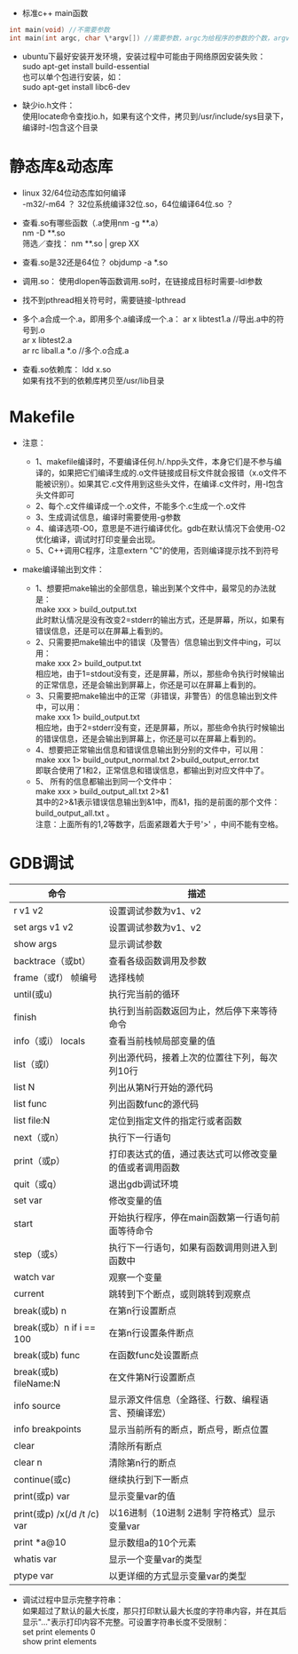 * 标准c++ main函数   
```c++
int main(void) //不需要参数  
int main(int argc, char \*argv[]) //需要参数，argc为给程序的参数的个数，argv中保存的是给函数的参数，都是字符串。  
```

* ubuntu下最好安装开发环境，安装过程中可能由于网络原因安装失败：  
sudo apt-get install  build-essential  
也可以单个包进行安装，如：  
sudo apt-get install libc6-dev   

* 缺少io.h文件：  
  使用locate命令查找io.h，如果有这个文件，拷贝到/usr/include/sys目录下，编译时-I包含这个目录 

# 静态库&动态库
* linux 32/64位动态库如何编译  
-m32/-m64 ？
32位系统编译32位.so，64位编译64位.so ？

* 查看.so有哪些函数（.a使用nm -g **.a）  
nm -D **.so  
筛选／查找： nm **.so | grep XX

* 查看.so是32还是64位？
objdump -a *.so

* 调用.so：
使用dlopen等函数调用.so时，在链接成目标时需要-ldl参数  

* 找不到pthread相关符号时，需要链接-lpthread

* 多个.a合成一个.a，即用多个.a编译成一个.a：
ar x libtest1.a		//导出.a中的符号到.o  
ar x libtest2.a  
ar rc liball.a *.o  //多个.o合成.a  

* 查看.so依赖库：
ldd x.so  
如果有找不到的依赖库拷贝至/usr/lib目录

# Makefile
* 注意：
  + 1、makefile编译时，不要编译任何.h/.hpp头文件，本身它们是不参与编译的，如果把它们编译生成的.o文件链接成目标文件就会报错（x.o文件不能被识别）。如果其它.c文件用到这些头文件，在编译.c文件时，用-I包含头文件即可
  + 2、每个.c文件编译成一个.o文件，不能多个.c生成一个.o文件
  + 3、生成调试信息，编译时需要使用-g参数
  + 4、编译选项-O0，意思是不进行编译优化。gdb在默认情况下会使用-O2优化编译，调试时打印变量会出现<optimized out>。
  + 5、C++调用C程序，注意extern "C"的使用，否则编译提示找不到符号

* make编译输出到文件：<br />
  + 1、想要把make输出的全部信息，输出到某个文件中，最常见的办法就是：<br />
make xxx > build_output.txt <br />
此时默认情况是没有改变2=stderr的输出方式，还是屏幕，所以，如果有错误信息，还是可以在屏幕上看到的。<br />
  + 2、只需要把make输出中的错误（及警告）信息输出到文件中ing，可以用：<br />
make xxx 2> build_output.txt <br />
相应地，由于1=stdout没有变，还是屏幕，所以，那些命令执行时候输出的正常信息，还是会输出到屏幕上，你还是可以在屏幕上看到的。<br />
  * 3、只需要把make输出中的正常（非错误，非警告）的信息输出到文件中，可以用：<br />
make xxx 1> build_output.txt <br />
相应地，由于2=stderr没有变，还是屏幕，所以，那些命令执行时候输出的错误信息，还是会输出到屏幕上，你还是可以在屏幕上看到的。<br />
  * 4、想要把正常输出信息和错误信息输出到分别的文件中，可以用：<br />
make xxx 1> build_output_normal.txt 2>build_output_error.txt <br />
即联合使用了1和2，正常信息和错误信息，都输出到对应文件中了。<br />
  * 5、 所有的信息都输出到同一个文件中：<br />
make xxx > build_output_all.txt 2>&1<br />
其中的2>&1表示错误信息输出到&1中，而&1，指的是前面的那个文件：build_output_all.txt 。<br />
注意：上面所有的1,2等数字，后面紧跟着大于号'>' ，中间不能有空格。<br />

# GDB调试
| 命令 | 描述 |
| ------ | ------ |
| r v1 v2 | 设置调试参数为v1、v2 |
| set args v1 v2 | 设置调试参数为v1、v2 |
| show args | 显示调试参数 |
| backtrace（或bt）|	查看各级函数调用及参数 |
| frame（或f） 帧编号	| 选择栈帧 |
| until(或u) | 执行完当前的循环 |
| finish	| 执行到当前函数返回为止，然后停下来等待命令 |
| info（或i） locals	| 查看当前栈帧局部变量的值 | 
| list（或l）	| 列出源代码，接着上次的位置往下列，每次列10行 |
| list N | 列出从第N行开始的源代码 |
| list func | 列出函数func的源代码 |
| list file:N | 定位到指定文件的指定行或者函数 |
| next（或n） |	执行下一行语句 |
| print（或p） |	打印表达式的值，通过表达式可以修改变量的值或者调用函数 |
| quit（或q） |退出gdb调试环境 |
| set var	| 修改变量的值 |
| start	| 开始执行程序，停在main函数第一行语句前面等待命令 |
| step（或s） | 执行下一行语句，如果有函数调用则进入到函数中 |
| watch var | 观察一个变量 |
| current | 跳转到下个断点，或则跳转到观察点 |
| break(或b) n | 在第n行设置断点 |
| break(或b）n if i == 100 | 在第n行设置条件断点 |
| break(或b) func | 在函数func处设置断点 |
| break(或b) fileName:N | 在文件第N行设置断点 |
| info source | 显示源文件信息（全路径、行数、编程语言、预编译宏） |
| info breakpoints | 显示当前所有的断点，断点号，断点位置 |
| clear | 清除所有断点 |
| clear n | 清除第n行的断点 |
| continue(或c) | 继续执行到下一断点 |
| print(或p) var | 显示变量var的值 |
| print(或p) /x(/d /t /c) var | 以16进制（10进制 2进制 字符格式）显示变量var |
| print \*a@10 | 显示数组a的10个元素 |
| whatis var | 显示一个变量var的类型 |
| ptype var | 以更详细的方式显示变量var的类型 |

* 调试过程中显示完整字符串：  
如果超过了默认的最大长度，那只打印默认最大长度的字符串内容，并在其后显示"..."表示打印内容不完整。可设置字符串长度不受限制：  
set print elements 0  
show print elements
